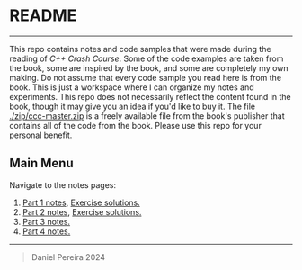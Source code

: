 # README

---

This repo contains notes and code samples that were made during the reading of *C++ Crash Course*. Some of the code examples are taken from the book, some are inspired by the book, and some are completely my own making. Do not assume that every code sample you read here is from the book. This is just a workspace where I can organize my notes and experiments. This repo does not necessarily reflect the content found in the book, though it may give you an idea if you'd like to buy it. The file [./zip/ccc-master.zip](./zip/ccc-master.zip) is a freely available file from the book's publisher that contains all of the code from the book. Please use this repo for your personal benefit.

## Main Menu

Navigate to the notes pages:

1. [Part 1 notes](./P1C1/notes_part1.md), [Exercise solutions.](https://github.com/pereiradaniel/CPP_CRASH_COURSE/tree/master/P1C1/EXERCISES)
2. [Part 2 notes](./P1C2/notes_part2.md), [Exercise solutions.](https://github.com/pereiradaniel/CPP_CRASH_COURSE/tree/master/P1C2/EXERCISES)
3. [Part 3 notes.](./P1C3/notes_part3.md)
4. [Part 4 notes.](./P1C4/notes_part4.md)

---

> Daniel Pereira 2024
